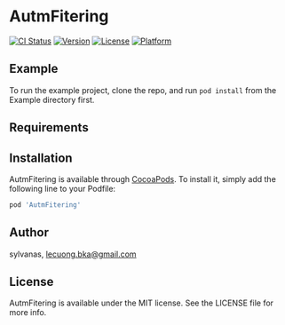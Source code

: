 # AutmFitering

[![CI Status](https://img.shields.io/travis/sylvanas/AutmFitering.svg?style=flat)](https://travis-ci.org/sylvanas/AutmFitering)
[![Version](https://img.shields.io/cocoapods/v/AutmFitering.svg?style=flat)](https://cocoapods.org/pods/AutmFitering)
[![License](https://img.shields.io/cocoapods/l/AutmFitering.svg?style=flat)](https://cocoapods.org/pods/AutmFitering)
[![Platform](https://img.shields.io/cocoapods/p/AutmFitering.svg?style=flat)](https://cocoapods.org/pods/AutmFitering)

## Example

To run the example project, clone the repo, and run `pod install` from the Example directory first.

## Requirements

## Installation

AutmFitering is available through [CocoaPods](https://cocoapods.org). To install
it, simply add the following line to your Podfile:

```ruby
pod 'AutmFitering'
```

## Author

sylvanas, lecuong.bka@gmail.com

## License

AutmFitering is available under the MIT license. See the LICENSE file for more info.
